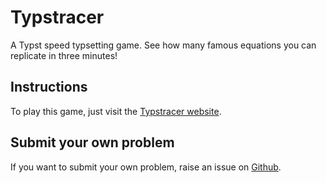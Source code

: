 # Typstracer
A Typst speed typsetting game. See how many famous equations you can replicate in three minutes!

## Instructions
To play this game, just visit the [Typstracer website](https://typstracer.vercel.app/).

## Submit your own problem
If you want to submit your own problem, raise an issue on [Github](https://github.com/rjain37/typstracer/issues/new/choose).